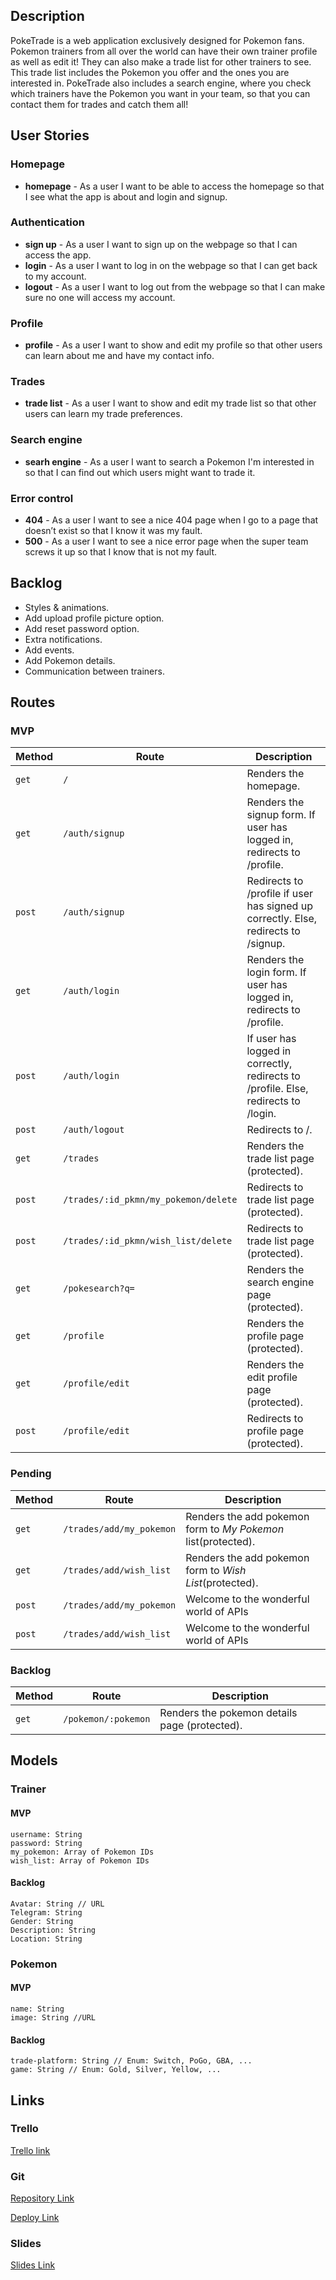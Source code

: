 
## Description

PokeTrade is a web application exclusively designed for Pokemon fans.   
Pokemon trainers from all over the world can have their own trainer profile as well as edit it! They can also make a trade list for other trainers to see. This trade list includes the Pokemon you offer and the ones you are interested in. 
PokeTrade also includes a search engine, where you check which trainers have the Pokemon you want in your team, so that you can contact them for trades and catch them all!
 
 
## User Stories
### Homepage
- **homepage** - As a user I want to be able to access the homepage so that I see what the app is about and login and signup.
### Authentication
- **sign up** - As a user I want to sign up on the webpage so that I can access the app. 
- **login** - As a user I want to log in on the webpage so that I can get back to my account.
- **logout** - As a user I want to log out from the webpage so that I can make sure no one will access my account.
### Profile
- **profile** - As a user I want to show and edit my profile so that other users can learn about me and have my contact info.  
### Trades
- **trade list** - As a user I want to show and edit my trade list so that other users can learn my trade preferences.  
### Search engine
- **searh engine** - As a user I want to search a Pokemon I'm interested in so that I can find out which users might want to trade it. 
### Error control
- **404** - As a user I want to see a nice 404 page when I go to a page that doesn’t exist so that I know it was my fault. 
- **500** - As a user I want to see a nice error page when the super team screws it up so that I know that is not my fault.

## Backlog
- Styles & animations. 
- Add upload profile picture option. 
- Add reset password option.
- Extra notifications.
- Add events. 
- Add Pokemon details. 
- Communication between trainers. 

## Routes

### MVP
| Method | Route | Description |
|--------|-------|-------------|
| `get` | `/` | Renders the homepage. |
| `get` | `/auth/signup` | Renders the signup form. If user has logged in, redirects to /profile.  |
| `post` | `/auth/signup` | Redirects to /profile if user has signed up correctly. Else, redirects to /signup.   |
| `get` | `/auth/login` | Renders the login form. If user has logged in, redirects to /profile. |
| `post` | `/auth/login` | If user has logged in correctly, redirects to /profile. Else, redirects to /login.  |
| `post` | `/auth/logout` | Redirects to /. |
| `get` | `/trades` | Renders the trade list page (protected). |
| `post` | `/trades/:id_pkmn/my_pokemon/delete` | Redirects to trade list page (protected). |
| `post` | `/trades/:id_pkmn/wish_list/delete` | Redirects to trade list page (protected). |
| `get` | `/pokesearch?q=` | Renders the search engine page (protected).|
| `get` | `/profile` | Renders the profile page (protected). |
| `get` | `/profile/edit` | Renders the edit profile page (protected). |
| `post` | `/profile/edit` | Redirects to profile page (protected). |

### Pending
| Method | Route | Description |
|--------|-------|-------------|
| `get` | `/trades/add/my_pokemon` | Renders the add pokemon form to *My Pokemon* list(protected). |
| `get` | `/trades/add/wish_list` | Renders the add pokemon form to *Wish List*(protected). |
| `post` | `/trades/add/my_pokemon` | Welcome to the wonderful world of APIs |
| `post` | `/trades/add/wish_list` | Welcome to the wonderful world of APIs |

### Backlog
| Method | Route | Description |
|--------|-------|-------------|
| `get` | `/pokemon/:pokemon` | Renders the pokemon details page (protected).|

## Models

### Trainer

#### MVP
```
username: String
password: String
my_pokemon: Array of Pokemon IDs
wish_list: Array of Pokemon IDs
```
#### Backlog
```
Avatar: String // URL
Telegram: String
Gender: String
Description: String
Location: String
```
### Pokemon
#### MVP
```
name: String
image: String //URL
``` 
#### Backlog
```
trade-platform: String // Enum: Switch, PoGo, GBA, ...
game: String // Enum: Gold, Silver, Yellow, ...
``` 

## Links

### Trello

[Trello link](https://trello.com/b/2F0nTrm1/poketrade)

### Git


[Repository Link](https://github.com/evapanizo/poketrade)

[Deploy Link](https://poketradeih.herokuapp.com/)

### Slides


[Slides Link](https://slides.com/evapanizo/poke-trade)
